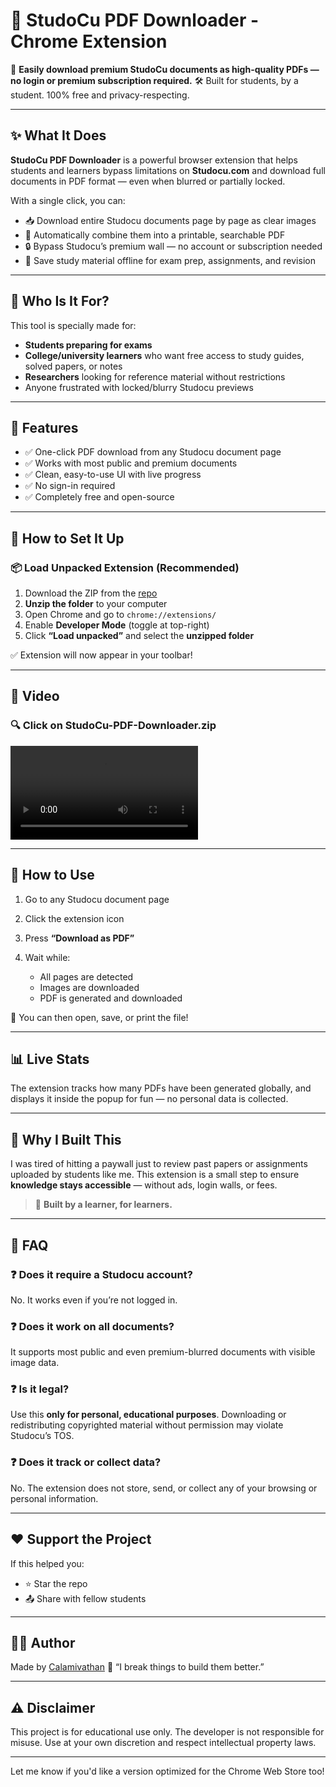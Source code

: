 # 📄 StudoCu PDF Downloader - Chrome Extension

🚀 **Easily download premium StudoCu documents as high-quality PDFs — no login or premium subscription required.**
🛠️ Built for students, by a student. 100% free and privacy-respecting.

---

## ✨ What It Does

**StudoCu PDF Downloader** is a powerful browser extension that helps students and learners bypass limitations on **Studocu.com** and download full documents in PDF format — even when blurred or partially locked.

With a single click, you can:

* 📥 Download entire Studocu documents page by page as clear images
* 📄 Automatically combine them into a printable, searchable PDF
* 🔒 Bypass Studocu’s premium wall — no account or subscription needed
* 🧠 Save study material offline for exam prep, assignments, and revision

---

## 🎯 Who Is It For?

This tool is specially made for:

* **Students preparing for exams**
* **College/university learners** who want free access to study guides, solved papers, or notes
* **Researchers** looking for reference material without restrictions
* Anyone frustrated with locked/blurry Studocu previews

---

## 🧩 Features

* ✅ One-click PDF download from any Studocu document page
* ✅ Works with most public and premium documents
* ✅ Clean, easy-to-use UI with live progress
* ✅ No sign-in required
* ✅ Completely free and open-source

---

## 🧰 How to Set It Up

### 📦 Load Unpacked Extension (Recommended)

1. Download the ZIP from the [repo](https://github.com/Calamivathan/StudoCu-PDF-Downloader)
2. **Unzip the folder** to your computer
3. Open Chrome and go to `chrome://extensions/`
4. Enable **Developer Mode** (toggle at top-right)
5. Click **“Load unpacked”** and select the **unzipped folder**

✅ Extension will now appear in your toolbar!

---

## 📸 Video
### 🔍 Click on StudoCu-PDF-Downloader.zip
![Preview 1](video.mkv)

---

## 📄 How to Use

1. Go to any Studocu document page
2. Click the extension icon
3. Press **“Download as PDF”**
4. Wait while:

   * All pages are detected
   * Images are downloaded
   * PDF is generated and downloaded

📂 You can then open, save, or print the file!

---

## 📊 Live Stats

The extension tracks how many PDFs have been generated globally, and displays it inside the popup for fun — no personal data is collected.

---

## 🙌 Why I Built This

I was tired of hitting a paywall just to review past papers or assignments uploaded by students like me. This extension is a small step to ensure **knowledge stays accessible** — without ads, login walls, or fees.

> 🧠 **Built by a learner, for learners.**

---

## 🧠 FAQ

### ❓ Does it require a Studocu account?

No. It works even if you’re not logged in.

### ❓ Does it work on all documents?

It supports most public and even premium-blurred documents with visible image data.

### ❓ Is it legal?

Use this **only for personal, educational purposes**. Downloading or redistributing copyrighted material without permission may violate Studocu’s TOS.

### ❓ Does it track or collect data?

No. The extension does not store, send, or collect any of your browsing or personal information.

---

## ❤️ Support the Project

If this helped you:

* ⭐ Star the repo
* 📤 Share with fellow students

---

## 👨‍💻 Author

Made by [Calamivathan](https://github.com/Calamivathan)
🗿 “I break things to build them better.”

---

## ⚠️ Disclaimer

This project is for educational use only. The developer is not responsible for misuse. Use at your own discretion and respect intellectual property laws.

---

Let me know if you'd like a version optimized for the Chrome Web Store too!
